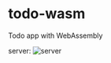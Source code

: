 # todo-wasm
Todo app with WebAssembly

server: ![server](https://github.com/naoki-tomita/todo-wasm/workflows/server/badge.svg)
